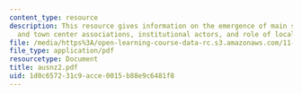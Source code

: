 ```yaml
---
content_type: resource
description: This resource gives information on the emergence of main streets associations
  and town center associations, institutional actors, and role of local governments.
file: /media/https%3A/open-learning-course-data-rc.s3.amazonaws.com/11-422-downtown-management-organizations-fall-2006/1d0c657231c9acce0015b88e9c6481f8_ausnz2.pdf
file_type: application/pdf
resourcetype: Document
title: ausnz2.pdf
uid: 1d0c6572-31c9-acce-0015-b88e9c6481f8
---
```


